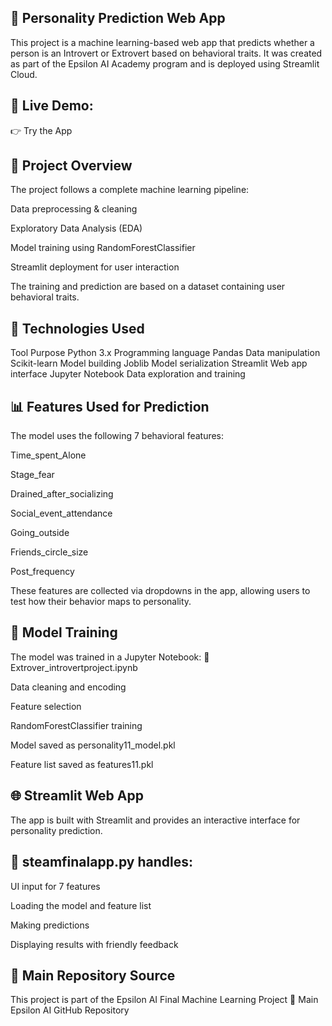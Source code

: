 ## 🧠 Personality Prediction Web App
This project is a machine learning-based web app that predicts whether a person is an Introvert or Extrovert based on behavioral traits. It was created as part of the Epsilon AI Academy program and is deployed using Streamlit Cloud.

## 🔗 Live Demo:
👉 Try the App

## 📌 Project Overview
The project follows a complete machine learning pipeline:

Data preprocessing & cleaning

Exploratory Data Analysis (EDA)

Model training using RandomForestClassifier

Streamlit deployment for user interaction

The training and prediction are based on a dataset containing user behavioral traits.

## 🧰 Technologies Used
Tool	Purpose
Python 3.x	Programming language
Pandas	Data manipulation
Scikit-learn	Model building
Joblib	Model serialization
Streamlit	Web app interface
Jupyter Notebook	Data exploration and training

## 📊 Features Used for Prediction
The model uses the following 7 behavioral features:

Time_spent_Alone

Stage_fear

Drained_after_socializing

Social_event_attendance

Going_outside

Friends_circle_size

Post_frequency

These features are collected via dropdowns in the app, allowing users to test how their behavior maps to personality.

## 🧠 Model Training
The model was trained in a Jupyter Notebook:
📄 Extrover_introvertproject.ipynb

Data cleaning and encoding

Feature selection

RandomForestClassifier training

Model saved as personality11_model.pkl

Feature list saved as features11.pkl

## 🌐 Streamlit Web App
The app is built with Streamlit and provides an interactive interface for personality prediction.

## 📄 steamfinalapp.py handles:

UI input for 7 features

Loading the model and feature list

Making predictions

Displaying results with friendly feedback

## 🔗 Main Repository Source
This project is part of the Epsilon AI Final Machine Learning Project
🔗 Main Epsilon AI GitHub Repository


